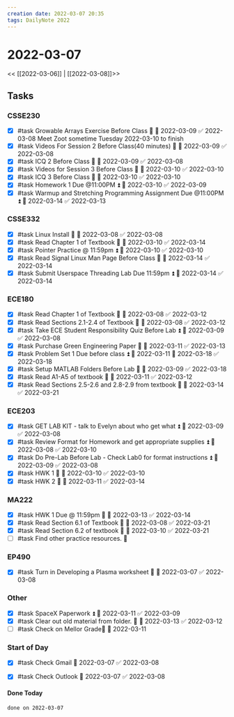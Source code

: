 ```yaml
---
creation date: 2022-03-07 20:35
tags: DailyNote 2022
---
```



# 2022-03-07

<< [[2022-03-06]] | [[2022-03-08]]>>

## Tasks

### CSSE230
- [x] #task Growable Arrays Exercise Before Class 🔽 📅 2022-03-09 ✅ 2022-03-08
	Meet Zoot sometime Tuesday 2022-03-10 to finish
- [x] #task Videos For Session 2 Before Class(40 minutes) 🔼 📅 2022-03-09 ✅ 2022-03-08
- [x] #task ICQ 2 Before Class 🔼 📅 2022-03-09 ✅ 2022-03-08
- [x] #task Videos for Session 3 Before Class 🔼 📅 2022-03-10 ✅ 2022-03-10
- [x] #task ICQ 3 Before Class 🔼 📅 2022-03-10 ✅ 2022-03-10
- [x] #task Homework 1 Due @11:00PM ⏫ 📅 2022-03-10 ✅ 2022-03-09
- [x] #task Warmup and Stretching Programming Assignment Due @11:00PM ⏫ 📅 2022-03-14 ✅ 2022-03-13
### CSSE332
- [x] #task Linux Install 🔽 📅 2022-03-08 ✅ 2022-03-08
- [x] #task Read Chapter 1 of Textbook 🔽 📅 2022-03-10 ✅ 2022-03-14
- [x] #task Pointer Practice @ 11:59pm ⏫ 📅 2022-03-10 ✅ 2022-03-10
- [x] #task Read Signal Linux Man Page Before Class 🔽 📅 2022-03-14 ✅ 2022-03-14
- [x] #task Submit Userspace Threading Lab Due 11:59pm ⏫ 📅 2022-03-14 ✅ 2022-03-14

### ECE180
- [x] #task Read Chapter 1 of Textbook 🔽 📅 2022-03-08 ✅ 2022-03-12
- [x] #task Read Sections 2.1-2.4 of Textbook 🔽 📅 2022-03-08 ✅ 2022-03-12
- [x] #task Take ECE Student Responsibility Quiz Before Lab ⏫ 📅 2022-03-09 ✅ 2022-03-08
- [x] #task Purchase Green Engineering Paper 🔽 📅 2022-03-11 ✅ 2022-03-13
- [x] #task Problem Set 1 Due before class ⏫ 🛫 2022-03-11 📅 2022-03-18 ✅ 2022-03-18
- [x] #task Setup MATLAB Folders Before Lab 🔼 📅 2022-03-09 ✅ 2022-03-18
- [x] #task Read A1-A5 of textbook 🔽 📅 2022-03-11 ✅ 2022-03-12
- [x] #task Read Sections 2.5-2.6 and 2.8-2.9 from textbook 🔽 📅 2022-03-14 ✅ 2022-03-21

### ECE203
- [x] #task GET LAB KIT - talk to Evelyn about who get what ⏫ 📅 2022-03-09 ✅ 2022-03-08
- [x] #task Review Format for Homework and get appropriate supplies ⏫ 📅 2022-03-08 ✅ 2022-03-10
- [x] #task Do Pre-Lab Before Lab - Check Lab0 for format instructions ⏫ 📅 2022-03-09 ✅ 2022-03-08
- [x] #task HWK 1 🔼 📅 2022-03-10 ✅ 2022-03-10
- [x] #task HWK 2 🔼 📅 2022-03-11 ✅ 2022-03-14

### MA222
- [x] #task HWK 1 Due @ 11:59pm 🔼 📅 2022-03-13 ✅ 2022-03-14
- [x] #task Read Section 6.1 of Textbook 🔽 📅 2022-03-08 ✅ 2022-03-21
- [x] #task Read Section 6.2 of textbook 🔽 📅 2022-03-10 ✅ 2022-03-21
- [ ] #task Find other practice resources. 🔽

### EP490
- [x] #task Turn in Developing a Plasma worksheet 🔽 📅 2022-03-07 ✅ 2022-03-08

### Other
- [x] #task SpaceX Paperwork ⏫ 📅 2022-03-11 ✅ 2022-03-09
- [x] #task Clear out old material from folder. 🔽 📅 2022-03-13 ✅ 2022-03-12
- [ ] #task Check on Mellor Grade🔽 📅 2022-03-11
### Start of Day
- [x] #task Check Gmail 📅 2022-03-07 ✅ 2022-03-08
- [x] #task Check Outlook 📅 2022-03-07 ✅ 2022-03-08




#### Done Today

```tasks
done on 2022-03-07
```